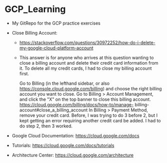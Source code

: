 # GCP_Learning
- My GitRepo for the GCP practice exercises
  
- Close Billing Account:
  - https://stackoverflow.com/questions/30972252/how-do-i-delete-my-google-cloud-platform-account
  - This answer is for anyone who arrives at this question wanting to close a billing account and delete their credit card information from it. To delete all my 
    credit cards, I had to close my billing account first.

    Go to Billing (in the lefthand sidebar, or also https://console.cloud.google.com/billing) and choose the right billing account you want to close.
    Go to Billing > Account Management, and click the "X" on the top banner to close this billing account. https://cloud.google.com/billing/docs/how-to/manage-            billing-account#close_a_billing_account
    In Billing > Payment Method, remove your credit card.
    Before, I was trying to do 3 before 2, but I kept getting an error requiring another credit card be added. I had to do step 2, then 3 worked.

- Google Cloud Documentation: https://cloud.google.com/docs
- Tutorials: https://cloud.google.com/docs/tutorials
- Architecture Center: https://cloud.google.com/architecture 
